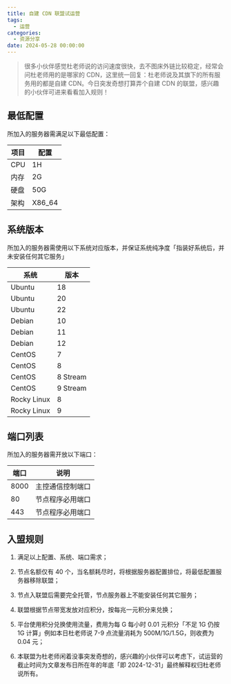 ```yaml
---
title: 自建 CDN 联盟试运营
tags:
  - 运营
categories:
  - 资源分享
date: 2024-05-28 00:00:00
---
```


> 很多小伙伴感觉杜老师说的访问速度很快，去不图床外链比较稳定，经常会问杜老师用的是哪家的 CDN，这里统一回复：杜老师说及其旗下的所有服务用的都是自建 CDN。今日突发奇想打算弄个自建 CDN 的联盟，感兴趣的小伙伴可进来看看加入规则！

<!-- more -->

## 最低配置

所加入的服务器需满足以下最低配置：

| 项目 | 配置 |
| - | - |
| CPU | 1H |
| 内存 | 2G |
| 硬盘 | 50G |
| 架构 | X86_64 |

## 系统版本

所加入的服务器需使用以下系统对应版本，并保证系统纯净度「指装好系统后，并未安装任何其它服务」

| 系统 | 版本 |
| - | - |
| Ubuntu | 18 |
| Ubuntu | 20 |
| Ubuntu | 22 |
| Debian | 10 |
| Debian | 11 |
| Debian | 12 |
| CentOS | 7 |
| CentOS | 8 |
| CentOS | 8 Stream |
| CentOS | 9 Stream |
| Rocky Linux | 8 |
| Rocky Linux | 9 |

## 端口列表

所加入的服务器需开放以下端口：

| 端口 | 说明 |
| - | - |
| 8000 | 主控通信控制端口 |
| 80 | 节点程序必用端口 |
| 443 | 节点程序必用端口 |

## 入盟规则

1. 满足以上配置、系统、端口需求；

2. 节点名额仅有 40 个，当名额耗尽时，将根据服务器配置排位，将最低配置服务器移除联盟；

3. 节点入联盟后需要完全托管，节点服务器上不能安装任何其它服务；

4. 联盟根据节点带宽发放对应积分，按每兆一元积分来兑换；

5. 平台使用积分兑换使用流量，费用为每 G 每小时 0.01 元积分「不足 1G 仍按 1G 计算」例如本日杜老师说 7-9 点流量消耗为 500M/1G/1.5G，则收费为 0.04 元；

6. 本联盟为杜老师闲着没事突发奇想的，感兴趣的小伙伴可以考虑下，试运营的截止时间为文章发布日所在年的年底「即 2024-12-31」最终解释权归杜老师说所有。